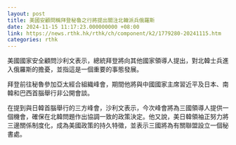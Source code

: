 ```yaml
---
layout: post
title: 美國安顧問稱拜登秘魯之行將提出關注北韓派兵俄羅斯
date: 2024-11-15 11:17:23.000000000 +08:00
link: https://news.rthk.hk/rthk/ch/component/k2/1779280-20241115.htm
categories: rthk
---
```


美國國家安全顧問沙利文表示，總統拜登將向其他國家領導人提出，對北韓士兵進入俄羅斯的擔憂，並指這是一個重要的事態發展。

拜登前往秘魯參加亞太經合組織峰會，期間他將與中國國家主席習近平及日本、南韓和巴西首腦舉行非公開會談。

在提到與日韓首腦舉行的三方峰會，沙利文表示，今次峰會將為三國領導人提供一個機會，確保在北韓問題作出協調一致的政策決定。他又說，美日韓領袖正努力將三邊關係制度化，成為美國政策的持久特徵，並表示三國將為有關聯盟設立一個秘書處。
